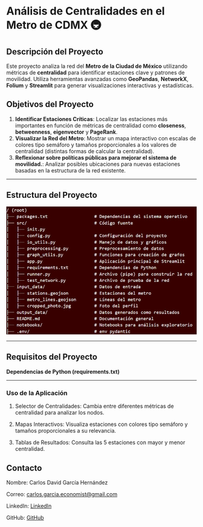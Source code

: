 # **Análisis de Centralidades en el Metro de CDMX** 🚇

## **Descripción del Proyecto**
Este proyecto analiza la red del **Metro de la Ciudad de México** utilizando métricas de **centralidad** para identificar estaciones clave y patrones de movilidad. Utiliza herramientas avanzadas como **GeoPandas**, **NetworkX**, **Folium** y **Streamlit** para generar visualizaciones interactivas y estadísticas.

## **Objetivos del Proyecto**
1. **Identificar Estaciones Críticas**: Localizar las estaciones más importantes en función de métricas de centralidad como **closeness**, **betweenness**, **eigenvector** y **PageRank**.
2. **Visualizar la Red del Metro**: Mostrar un mapa interactivo con escalas de colores tipo semáforo y tamaños proporcionales a los valores de centralidad (distintas formas de calcular la centralidad).
3. **Reflexionar sobre políticas públicas para mejorar el sistema de movilidad.**: Analizar posibles ubicaciones para nuevas estaciones basadas en la estructura de la red existente.

---

## **Estructura del Proyecto**

![codebase](input_data/codebase.jpg)

---

## **Requisitos del Proyecto**
**Dependencias de Python (requirements.txt)**

---
### Uso de la Aplicación

1. Selector de Centralidades: Cambia entre diferentes métricas de centralidad para analizar los nodos.

2. Mapas Interactivos: Visualiza estaciones con colores tipo semáforo y tamaños proporcionales a su relevancia.

3. Tablas de Resultados: Consulta las 5 estaciones con mayor y menor centralidad.


## Contacto

Nombre: Carlos David García Hernández

Correo: [carlos.garcia.economist@gmail.com](mailto:carlos.garcia.economist@gmail.com)

LinkedIn: [LinkedIn](https://www.linkedin.com/in/cgarcia8cg/)

GitHub: [GitHub](https://cgarcia8cg.github.io/)
